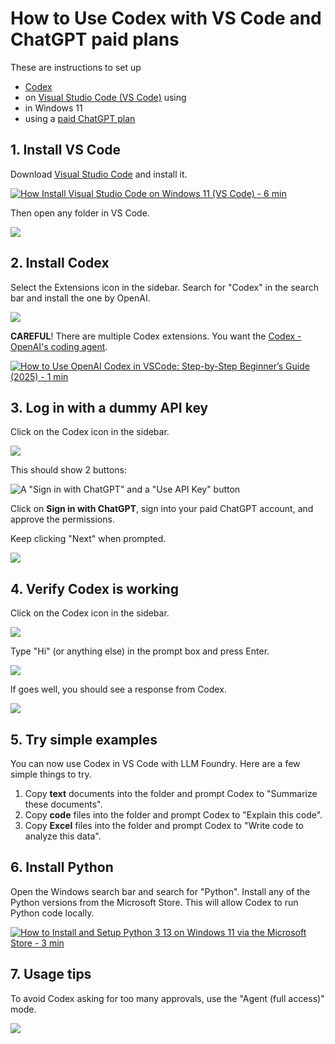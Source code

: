 # How to Use Codex with VS Code and ChatGPT paid plans

These are instructions to set up

- [Codex](https://openai.com/codex/)
- on [Visual Studio Code (VS Code)](https://code.visualstudio.com/) using
- in Windows 11
- using a [paid ChatGPT plan](https://chatgpt.com/pricing/)

## 1. Install VS Code

Download [Visual Studio Code](https://code.visualstudio.com/) and install it.

[![How Install Visual Studio Code on Windows 11 (VS Code) - 6 min](https://i.ytimg.com/vi_webp/cu_ykIfBprI/sddefault.webp)](https://youtu.be/cu_ykIfBprI)

Then open any folder in VS Code.

![](../codex-llmfoundry/vscode-open-folder.webp)

## 2. Install Codex

Select the Extensions icon in the sidebar. Search for "Codex" in the search bar and install the one by OpenAI.

![](../codex-llmfoundry/vscode-extensions.webp)

**CAREFUL**! There are multiple Codex extensions. You want the [Codex - OpenAI's coding agent](https://marketplace.visualstudio.com/items?itemName=openai.chatgpt).

[![How to Use OpenAI Codex in VSCode: Step-by-Step Beginner’s Guide (2025) - 1 min](https://i.ytimg.com/vi_webp/qAU-8kM5H2s/sddefault.webp)](https://youtu.be/qAU-8kM5H2s)

## 3. Log in with a dummy API key

Click on the Codex icon in the sidebar.

![](../codex-llmfoundry/codex-sidebar.webp)

This should show 2 buttons:

![A "Sign in with ChatGPT" and a "Use API Key" button](../codex-llmfoundry/codex-api-key.webp)

Click on **Sign in with ChatGPT**, sign into your paid ChatGPT account, and approve the permissions.

Keep clicking "Next" when prompted.

![](codex-next.webp)

## 4. Verify Codex is working

Click on the Codex icon in the sidebar.

![](../codex-llmfoundry/codex-sidebar.webp)

Type "Hi" (or anything else) in the prompt box and press Enter.

![](../codex-llmfoundry/codex-hi.webp)

lf goes well, you should see a response from Codex.

![](../codex-llmfoundry/codex-success.webp)

## 5. Try simple examples

You can now use Codex in VS Code with LLM Foundry. Here are a few simple things to try.

1. Copy **text** documents into the folder and prompt Codex to "Summarize these documents".
2. Copy **code** files into the folder and prompt Codex to "Explain this code".
3. Copy **Excel** files into the folder and prompt Codex to "Write code to analyze this data".

## 6. Install Python

Open the Windows search bar and search for "Python". Install any of the Python versions from the Microsoft Store. This will allow Codex to run Python code locally.

[![How to Install and Setup Python 3 13 on Windows 11 via the Microsoft Store - 3 min](https://i.ytimg.com/vi_webp/aX4KV5i-cd4/sddefault.webp)](https://youtu.be/aX4KV5i-cd4)

## 7. Usage tips

To avoid Codex asking for too many approvals, use the "Agent (full access)" mode.

![](../codex-llmfoundry/codex-agent-full-access.webp)
